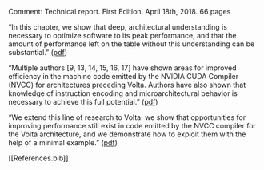 Comment: Technical report. First Edition. April 18th, 2018. 66 pages

“In this chapter, we show that deep, architectural understanding is necessary to optimize software to its peak performance, and that the amount of performance left on the table without this understanding can be substantial.” ([pdf](zotero://open-pdf/library/items/FX66U3YG?page=7))

“Multiple authors [9, 13, 14, 15, 16, 17] have shown areas for improved efficiency in the machine code emitted by the NVIDIA CUDA Compiler (NVCC) for architectures preceding Volta. Authors have also shown that knowledge of instruction encoding and microarchitectural behavior is necessary to achieve this full potential.” ([pdf](zotero://open-pdf/library/items/FX66U3YG?page=7))

“We extend this line of research to Volta: we show that opportunities for improving performance still exist in code emitted by the NVCC compiler for the Volta architecture, and we demonstrate how to exploit them with the help of a minimal example.” ([pdf](zotero://open-pdf/library/items/FX66U3YG?page=7))

[[References.bib]]